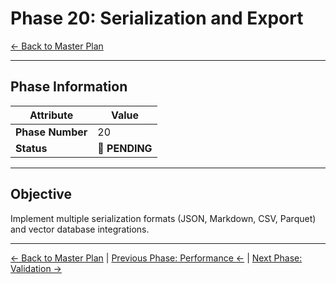 
# Phase 20: Serialization and Export

[← Back to Master Plan](../MasterPlan.md)

---

## Phase Information

| Attribute | Value |
|-----------|-------|
| **Phase Number** | 20 |
| **Status** | 📅 **PENDING** |

---

## Objective

Implement multiple serialization formats (JSON, Markdown, CSV, Parquet) and vector database integrations.

---

[← Back to Master Plan](../MasterPlan.md) | [Previous Phase: Performance ←](Phase-19.md) | [Next Phase: Validation →](Phase-21.md)
